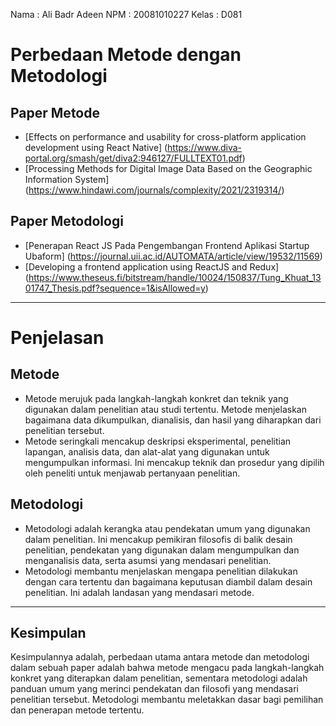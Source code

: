 Nama : Ali Badr Adeen NPM : 20081010227 Kelas : D081

# Perbedaan Metode dengan Metodologi

## Paper Metode

- [Effects on performance and usability for cross-platform application development using React Native] (https://www.diva-portal.org/smash/get/diva2:946127/FULLTEXT01.pdf)
- [Processing Methods for Digital Image Data Based on the Geographic Information System] (https://www.hindawi.com/journals/complexity/2021/2319314/)

## Paper Metodologi

- [Penerapan React JS Pada Pengembangan Frontend Aplikasi Startup Ubaform] (https://journal.uii.ac.id/AUTOMATA/article/view/19532/11569)
- [Developing a frontend application using ReactJS and Redux] (https://www.theseus.fi/bitstream/handle/10024/150837/Tung_Khuat_1301747_Thesis.pdf?sequence=1&isAllowed=y)

---

# Penjelasan

## Metode

- Metode merujuk pada langkah-langkah konkret dan teknik yang digunakan dalam penelitian atau studi tertentu. Metode menjelaskan bagaimana data dikumpulkan, dianalisis, dan hasil yang diharapkan dari penelitian tersebut.
- Metode seringkali mencakup deskripsi eksperimental, penelitian lapangan, analisis data, dan alat-alat yang digunakan untuk mengumpulkan informasi. Ini mencakup teknik dan prosedur yang dipilih oleh peneliti untuk menjawab pertanyaan penelitian.

## Metodologi

- Metodologi adalah kerangka atau pendekatan umum yang digunakan dalam penelitian. Ini mencakup pemikiran filosofis di balik desain penelitian, pendekatan yang digunakan dalam mengumpulkan dan menganalisis data, serta asumsi yang mendasari penelitian.
- Metodologi membantu menjelaskan mengapa penelitian dilakukan dengan cara tertentu dan bagaimana keputusan diambil dalam desain penelitian. Ini adalah landasan yang mendasari metode.

---

## Kesimpulan

Kesimpulannya adalah, perbedaan utama antara metode dan metodologi dalam sebuah paper adalah bahwa metode mengacu pada langkah-langkah konkret yang diterapkan dalam penelitian, sementara metodologi adalah panduan umum yang merinci pendekatan dan filosofi yang mendasari penelitian tersebut. Metodologi membantu meletakkan dasar bagi pemilihan dan penerapan metode tertentu.
